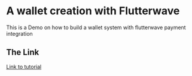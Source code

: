 # A wallet creation with Flutterwave

This is a Demo on how to build a wallet system with flutterwave payment integration

## The Link

[Link to tutorial](https://javascript.plainenglish.io/how-to-build-a-wallet-system-with-flutterwave-payment-integration-into-nodejs-application-5c14350f4eab)
